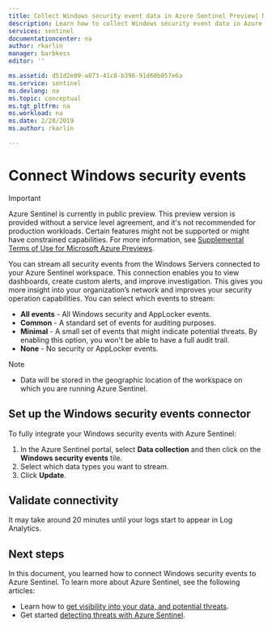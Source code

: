 ```yaml
---
title: Collect Windows security event data in Azure Sentinel Preview| Microsoft Docs
description: Learn how to collect Windows security event data in Azure Sentinel.
services: sentinel
documentationcenter: na
author: rkarlin
manager: barbkess
editor: ''

ms.assetid: d51d2e09-a073-41c8-b396-91d60b057e6a
ms.service: sentinel
ms.devlang: na
ms.topic: conceptual
ms.tgt_pltfrm: na
ms.workload: na
ms.date: 2/28/2019
ms.author: rkarlin

---
```

# Connect Windows security events 

> [!IMPORTANT]
> Azure Sentinel is currently in public preview.
> This preview version is provided without a service level agreement, and it's not recommended for production workloads. Certain features might not be supported or might have constrained capabilities. 
> For more information, see [Supplemental Terms of Use for Microsoft Azure Previews](https://azure.microsoft.com/support/legal/preview-supplemental-terms/).

You can stream all security events from the Windows Servers connected to your Azure Sentinel workspace. This connection enables you to view dashboards, create custom alerts, and improve investigation. This gives you more insight into your organization’s network and improves your security operation capabilities.  You can select which events to stream:

- **All events** - All Windows security and AppLocker events.
- **Common** - A standard set of events for auditing purposes.
- **Minimal** - A small set of events that might indicate potential threats. By enabling this option, you won't be able to have a full audit trail.
- **None** - No security or AppLocker events.

> [!NOTE]
> 
> - Data will be stored in the geographic location of the workspace on which you are running Azure Sentinel.

## Set up the Windows security events connector

To fully integrate your Windows security events with Azure Sentinel:

1. In the Azure Sentinel portal, select **Data collection** and then click on the **Windows security events** tile. 
1. Select which data types you want to stream.
1. Click **Update**.


## Validate connectivity

It may take around 20 minutes until your logs start to appear in Log Analytics. 



## Next steps
In this document, you learned how to connect Windows security events to Azure Sentinel. To learn more about Azure Sentinel, see the following articles:
- Learn how to [get visibility into your data, and potential threats](quickstart-get-visibility.md).
- Get started [detecting threats with Azure Sentinel](tutorial-detect-threats.md).

